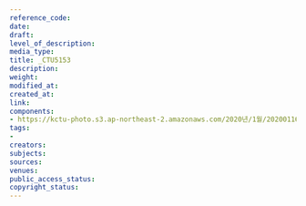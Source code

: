 ```yaml
---
reference_code: 
date: 
draft: 
level_of_description: 
media_type: 
title: _CTU5153
description: 
weight: 
modified_at: 
created_at: 
link: 
components:
- https://kctu-photo.s3.ap-northeast-2.amazonaws.com/2020년/1월/20200116_경마+기수+문중원+열사+49재/_CTU5153.jpg
tags:
- 
creators: 
subjects: 
sources: 
venues: 
public_access_status: 
copyright_status: 
---
```

